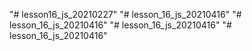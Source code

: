 "# lesson16_js_20210227" 
"# lesson_16_js_20210416" 
"# lesson_16_js_20210416" 
"# lesson_16_js_20210416" 
"# lesson_16_js_20210416" 
